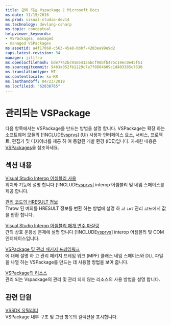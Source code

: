 ```yaml
---
title: 관리 되는 Vspackage | Microsoft Docs
ms.date: 11/15/2016
ms.prod: visual-studio-dev14
ms.technology: devlang-csharp
ms.topic: conceptual
helpviewer_keywords:
- VSPackages, managed
- managed VSPackages
ms.assetid: a4f17068-c563-45a8-bbbf-4203ea99e9d2
caps.latest.revision: 34
manager: jillfra
ms.openlocfilehash: bde7742bc9165413abcf98bfb475c19ec0e45f51
ms.sourcegitcommit: 94b3a052fb1229c7e7f8804b09c1d403385c7630
ms.translationtype: MT
ms.contentlocale: ko-KR
ms.lasthandoff: 04/23/2019
ms.locfileid: "62838765"
---
```

# <a name="managed-vspackages"></a>관리되는 VSPackage
다음 항목에서는 VSPackage를 만드는 방법을 설명 합니다. VSPackage는 확장 하는 소프트웨어 모듈의 [!INCLUDE[vsprvs](../includes/vsprvs-md.md)] (UI) 사용자 인터페이스 요소, 서비스, 프로젝트, 편집기 및 디자이너를 제공 하 여 통합된 개발 환경 (IDE)입니다. 자세한 내용은 [VSPackages](../extensibility/internals/vspackages.md)을 참조하세요.  
  
## <a name="in-this-section"></a>섹션 내용  
 [Visual Studio Interop 어셈블리 사용](../extensibility/internals/using-visual-studio-interop-assemblies.md)  
 위치와 기능에 설명 합니다 [!INCLUDE[vsprvs](../includes/vsprvs-md.md)] interop 어셈블리 및 네임 스페이스를 제공 합니다.  
  
 [관리 코드의 HRESULT 정보](../misc/hresult-information-in-managed-code.md)  
 Throw 된 예외를 HRESULT 정보를 변환 하는 방법에 설명 하 고 `int` 관리 코드에서 값을 반환 합니다.  
  
 [Visual Studio Interop 어셈블리 매개 변수 마샬링](../misc/visual-studio-interop-assembly-parameter-marshaling.md)  
 간의 상호 운용성 문제에 설명 합니다 [!INCLUDE[vsprvs](../includes/vsprvs-md.md)] interop 어셈블리 및 COM 인터페이스입니다.  
  
 [VSPackage 및 관리 패키지 프레임워크](../misc/vspackages-and-the-managed-package-framework.md)  
 에 대해 설명 하 고 관리 패키지 프레임 워크 (MPF) 클래스 네임 스페이스와 DLL 파일을 나열 하는 VSPackage를 만드는 데 사용할 방법을 보여 줍니다.  
  
 [VSPackage의 리소스](../extensibility/internals/resources-in-vspackages.md)  
 관리 되는 Vspackage의 관리 및 관리 되지 않는 리소스의 사용 방법을 설명 합니다.  
  
## <a name="related-sections"></a>관련 단원  
 [VSSDK 유틸리티](../extensibility/internals/vssdk-utilities.md)  
 VSPackage 내부 구조 및 고급 항목의 컬렉션을 표시합니다.